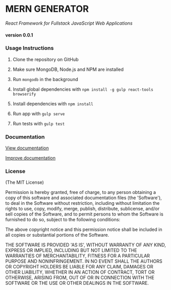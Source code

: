 # MERN GENERATOR

*React Framework for Fullstack JavaScript Web Applications*

#### version 0.0.1

### Usage Instructions

1. Clone the repository on GitHub

2. Make sure MongoDB, Node.js and NPM are installed

3. Run `mongodb` in the background

4. Install global dependencies with `npm install -g gulp react-tools browserify`

5. Install dependencies with `npm install`

6. Run app with `gulp serve`

7. Run tests with `gulp test` 

### Documentation
[View documentation](http://merndoc.tech-dojo.org)

[Improve documentation](https://github.com/tech-dojo/mern-doc)

### License

(The MIT License)

Permission is hereby granted, free of charge, to any person obtaining a copy of this software and associated documentation files (the 'Software'), to deal in the Software without restriction, including without limitation the rights to use, copy, modify, merge, publish, distribute, sublicense, and/or sell copies of the Software, and to permit persons to whom the Software is furnished to do so, subject to the following conditions:

The above copyright notice and this permission notice shall be included in all copies or substantial portions of the Software.

THE SOFTWARE IS PROVIDED 'AS IS', WITHOUT WARRANTY OF ANY KIND, EXPRESS OR IMPLIED, INCLUDING BUT NOT LIMITED TO THE WARRANTIES OF MERCHANTABILITY, FITNESS FOR A PARTICULAR PURPOSE AND NONINFRINGEMENT. IN NO EVENT SHALL THE AUTHORS OR COPYRIGHT HOLDERS BE LIABLE FOR ANY CLAIM, DAMAGES OR OTHER LIABILITY, WHETHER IN AN ACTION OF CONTRACT, TORT OR OTHERWISE, ARISING FROM, OUT OF OR IN CONNECTION WITH THE SOFTWARE OR THE USE OR OTHER DEALINGS IN THE SOFTWARE.